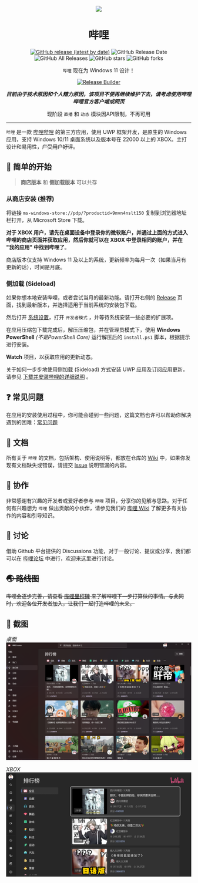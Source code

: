 <p align="center">
<img src="https://i.loli.net/2020/08/30/sn8ov9cYDCGeWPk.png"/>
</p>

<div align="center">

# 哔哩

[![GitHub release (latest by date)](https://img.shields.io/github/v/release/Richasy/Bili.Uwp)](https://github.com/Richasy/Bili.Uwp/releases) ![GitHub Release Date](https://img.shields.io/github/release-date/Richasy/Bili.Uwp) ![GitHub All Releases](https://img.shields.io/github/downloads/Richasy/Bili.Uwp/total) ![GitHub stars](https://img.shields.io/github/stars/Richasy/Bili.Uwp?style=flat) ![GitHub forks](https://img.shields.io/github/forks/Richasy/Bili.Uwp)

`哔哩` 现在为 Windows 11 设计！
  
[![Release Builder](https://github.com/Richasy/Bili.Uwp/actions/workflows/release-builder.yml/badge.svg)](https://github.com/Richasy/Bili.Uwp/actions/workflows/release-builder.yml)

***目前由于技术原因和个人精力原因，该项目不便再继续维护下去，请考虑使用哔哩哔哩官方客户端或网页***

现阶段 `直播` 和 `动态` 模块因API限制，不再可用

</div>

---

`哔哩` 是一款 [哔哩哔哩](https://www.bilibili.com) 的第三方应用，使用 UWP 框架开发，是原生的 Windows 应用，支持 Windows 10/11 桌面系统以及版本号在 22000 以上的 XBOX。主打设计和易用性，~~广受用户好评~~。

## 🙌 简单的开始

> **商店版本** 和 **侧加载版本** 可以共存

### 从商店安装 (推荐)

将链接 `ms-windows-store://pdp/?productid=9mvn4nslt150` 复制到浏览器地址栏打开，从 Microsoft Store 下载。

**对于 XBOX 用户，请先在桌面设备中登录你的微软账户，并通过上面的方式进入哔哩的商店页面并获取应用，然后你就可以在 XBOX 中登录相同的账户，并在 "我的应用" 中找到哔哩了**。

商店版本仅支持 Windows 11 及以上的系统，更新频率为每月一次（如果当月有更新的话），时间是月底。

### 侧加载 (Sideload)

如果你想本地安装哔哩，或者尝试当月的最新功能。请打开右侧的 [Release](https://github.com/Richasy/Bili.Uwp/releases) 页面，找到最新版本，并选择适用于当前系统的安装包下载。

然后打开 [系统设置](ms-settings:developers)，打开 `开发者模式` ，并等待系统安装一些必要的扩展项。

在应用压缩包下载完成后，解压压缩包，并在管理员模式下，使用 **Windows PowerShell** *(不是PowerShell Core)* 运行解压后的 `install.ps1` 脚本，根据提示进行安装。

**Watch** 项目，以获取应用的更新动态。

关于如何一步步地使用侧加载 (Sideload) 方式安装 UWP 应用及订阅应用更新，请参见 [下载并安装哔哩的详细说明](https://github.com/Richasy/Bili.Uwp/wiki/%E4%B8%8B%E8%BD%BD%E5%B9%B6%E5%AE%89%E8%A3%85%E5%93%94%E5%93%A9%E7%9A%84%E8%AF%A6%E7%BB%86%E8%AF%B4%E6%98%8E) 。

## ❓ 常见问题

在应用的安装使用过程中，你可能会碰到一些问题，这篇文档也许可以帮助你解决遇到的困难：[常见问题](https://github.com/Richasy/Bili.Uwp/wiki/%E5%B8%B8%E8%A7%81%E9%97%AE%E9%A2%98)

## 📃 文档

所有关于 `哔哩` 的文档，包括架构、使用说明等，都放在仓库的 [Wiki](https://github.com/Richasy/Bili.Uwp/wiki) 中，如果你发现有文档缺失或错误，请提交 [Issue](https://github.com/Richasy/Bili.Uwp/issues/new/choose) 说明错漏的内容。

## 🚀 协作

非常感谢有兴趣的开发者或爱好者参与 `哔哩` 项目，分享你的见解与思路。对于任何有兴趣想为 `哔哩` 做出贡献的小伙伴，请参见我们的 [哔哩 Wiki](https://github.com/Richasy/Bili.Uwp/wiki) 了解更多有关协作的内容和引导知识。

## 💬 讨论

借助 Github 平台提供的 Discussions 功能，对于一般讨论、提议或分享，我们都可以在 [哔哩论坛](https://github.com/Richasy/Bili.Uwp/discussions) 中进行，欢迎来这里进行讨论。

## ~~🌏 路线图~~

~~哔哩会逐步完善，请查看 [哔哩里程碑](https://github.com/Richasy/Bili.Uwp/milestones) 来了解哔哩下一步打算做的事情。与此同时，欢迎各位开发者加入，让我们一起打造哔哩的未来。~~

## 🧩 截图

*桌面*
![桌面截图](./assets/screenshot_desktop.png)

*XBOX*
![XBOX截图](./assets/screenshot_xbox.png)
